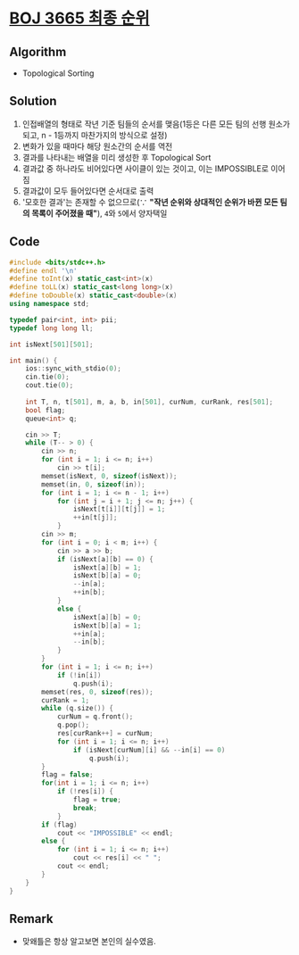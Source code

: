 # [BOJ 3665 최종 순위](https://www.acmicpc.net/problem/3665)

## Algorithm
* Topological Sorting

## Solution
1. 인접배열의 형태로 작년 기준 팀들의 순서를 맺음(1등은 다른 모든 팀의 선행 원소가 되고, n - 1등까지 마찬가지의 방식으로 설정)
2. 변화가 있을 때마다 해당 원소간의 순서를 역전
3. 결과를 나타내는 배열을 미리 생성한 후 Topological Sort
4. 결과값 중 하나라도 비어있다면 사이클이 있는 것이고, 이는 IMPOSSIBLE로 이어짐
5. 결과값이 모두 들어있다면 순서대로 출력
6. '모호한 결과'는 존재할 수 없으므로(∵ **"작년 순위와 상대적인 순위가 바뀐 모든 팀의 목록이 주어졌을 때"**), ```4```와 ```5```에서 양자택일

## Code
```cpp
#include <bits/stdc++.h>
#define endl '\n'
#define toInt(x) static_cast<int>(x)
#define toLL(x) static_cast<long long>(x)
#define toDouble(x) static_cast<double>(x)
using namespace std;

typedef pair<int, int> pii;
typedef long long ll;

int isNext[501][501];

int main() {
	ios::sync_with_stdio(0);
	cin.tie(0);
	cout.tie(0);
	
	int T, n, t[501], m, a, b, in[501], curNum, curRank, res[501];
	bool flag;
	queue<int> q;

	cin >> T;
	while (T-- > 0) {
		cin >> n;
		for (int i = 1; i <= n; i++)
			cin >> t[i];
		memset(isNext, 0, sizeof(isNext));
		memset(in, 0, sizeof(in));
		for (int i = 1; i <= n - 1; i++)
			for (int j = i + 1; j <= n; j++) {
				isNext[t[i]][t[j]] = 1;
				++in[t[j]];
			}
		cin >> m;
		for (int i = 0; i < m; i++) {
			cin >> a >> b;
			if (isNext[a][b] == 0) {
				isNext[a][b] = 1;
				isNext[b][a] = 0;
				--in[a];
				++in[b];
			}
			else {
				isNext[a][b] = 0;
				isNext[b][a] = 1;
				++in[a];
				--in[b];
			}
		}
		for (int i = 1; i <= n; i++)
			if (!in[i])
				q.push(i);
		memset(res, 0, sizeof(res));
		curRank = 1;
		while (q.size()) {
			curNum = q.front();
			q.pop();
			res[curRank++] = curNum;
			for (int i = 1; i <= n; i++)
				if (isNext[curNum][i] && --in[i] == 0)
					q.push(i);
		}
		flag = false;
		for(int i = 1; i <= n; i++)
			if (!res[i]) {
				flag = true;
				break;
			}
		if (flag)
			cout << "IMPOSSIBLE" << endl;
		else {
			for (int i = 1; i <= n; i++)
				cout << res[i] << " ";
			cout << endl;
		}
	}
}
```

## Remark
* 맞왜틀은 항상 알고보면 본인의 실수였음.